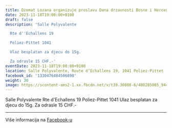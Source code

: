 ```yaml
---
title: Dzemat Lozana organizuje proslavu Dana drzavnosti Bosne i Hercegovine
date: 2023-11-18T19:00:00+0100
draft: false
description: 'Salle Polyvalente

  Rte d''Echallens 19

  Poliez-Pittet 1041

  Ulaz besplatan za djecu do 15g.

  Za odrasle 15 CHF.-'
eventDate: 2023-11-18T19:00:00+0100
location: Salle Polyvalente, Route d’Echallens 19, 1041 Poliez-Pittet
facebook_id: '1330476484506898'
weight: 30
image: https://scontent-ams2-1.xx.fbcdn.net/v/t39.30808-6/480285085_944333661160567_3277375841641556820_n.jpg?_nc_cat=107&ccb=1-7&_nc_sid=9e60e4&_nc_ohc=MiIh47pNdpcQ7kNvwGVUIi5&_nc_oc=AdmL8aW_4wTT5OG4U7LtX5sC-u5KS7FgnvNexTNXA9J_gq45r-y7h9lWQ8F3Upl_Zkk&_nc_zt=23&_nc_ht=scontent-ams2-1.xx&edm=ABTKTjYEAAAA&_nc_gid=VahQ3aAqQTRoCRCHhMLrtA&_nc_tpa=Q5bMBQFe5g5-BvndW-wVF5njUvjhzuy9LlhNYzyPenvhiP3Fx-qnVmKYSvftnttfvxLkrsiZI6lhgV6TAg&oh=00_AfeCBankB-BE19YjaJ6HVDbxVy301AIHOgZvGDrRcVXj7g&oe=6909E31F
---
```


Salle Polyvalente
Rte d'Echallens 19
Poliez-Pittet 1041
Ulaz besplatan za djecu do 15g.
Za odrasle 15 CHF.-

---

Više informacija na [Facebook-u](https://facebook.com/events/1330476484506898)